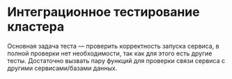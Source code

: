# Интеграционное тестирование кластера

Основная задача теста — проверить корректность запуска сервиса, в полной проверки нет необходимости, так как для этого
есть другие тесты. Достаточно вызвать пару функций для проверки связи сервиса с другими сервисами/базами данных.